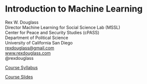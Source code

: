 # Introduction to Machine Learning

Rex W. Douglass<br/>
Director Machine Learning for Social Science Lab (MSSL)<br/>
Center for Peace and Security Studies (cPASS)<br/>
Department of Political Science<br/>
University of California San Diego<br/>
rexdouglass@gmail.com<br/>
www.rexdouglass.com<br/>
@rexdouglass


[Course Syllabus](https://CenterForPeaceAndSecurityStudies.github.io/IntroductiontoMachineLearning/Douglass_IntroductionToMachineLearning_2018_Syllabus.html)

[Course Slides](https://docs.google.com/presentation/d/19i2om_jwK8m3a-jNvgtM-WMT1l1HAGaGuWeb4bgLsTM/edit#slide=id.g3ce5add348_1_30)

